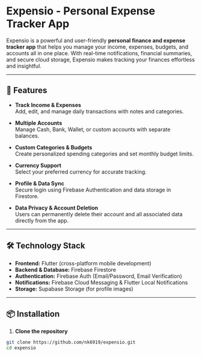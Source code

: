 # Expensio - Personal Expense Tracker App

Expensio is a powerful and user-friendly **personal finance and expense tracker app** that helps you manage your income, expenses, budgets, and accounts all in one place. With real-time notifications, financial summaries, and secure cloud storage, Expensio makes tracking your finances effortless and insightful.

---

## 🌟 Features

- **Track Income & Expenses**  
  Add, edit, and manage daily transactions with notes and categories.

- **Multiple Accounts**  
  Manage Cash, Bank, Wallet, or custom accounts with separate balances.

- **Custom Categories & Budgets**  
  Create personalized spending categories and set monthly budget limits.

- **Currency Support**  
  Select your preferred currency for accurate tracking.

- **Profile & Data Sync**  
  Secure login using Firebase Authentication and data storage in Firestore.

- **Data Privacy & Account Deletion**  
  Users can permanently delete their account and all associated data directly from the app.

---

## 🛠 Technology Stack

- **Frontend:** Flutter (cross-platform mobile development)  
- **Backend & Database:** Firebase Firestore  
- **Authentication:** Firebase Auth (Email/Password, Email Verification)  
- **Notifications:** Firebase Cloud Messaging & Flutter Local Notifications  
- **Storage:** Supabase Storage (for profile images)

---

## 📦 Installation

1. **Clone the repository**
```bash
git clone https://github.com/nk6919/expensio.git
cd expensio